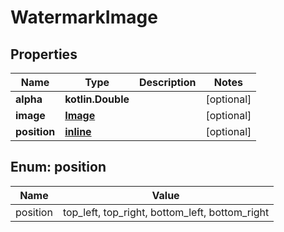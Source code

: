 
# WatermarkImage

## Properties
| Name | Type | Description | Notes |
| ------------ | ------------- | ------------- | ------------- |
| **alpha** | **kotlin.Double** |  |  [optional] |
| **image** | [**Image**](Image.md) |  |  [optional] |
| **position** | [**inline**](#Position) |  |  [optional] |


<a id="Position"></a>
## Enum: position
| Name | Value |
| ---- | ----- |
| position | top_left, top_right, bottom_left, bottom_right |



